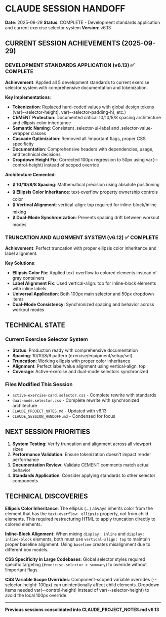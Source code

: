 # CLAUDE SESSION HANDOFF

**Date**: 2025-09-29
**Status**: COMPLETE - Development standards application and current exercise selector system
**Version**: v6.13

## CURRENT SESSION ACHIEVEMENTS (2025-09-29)

### DEVELOPMENT STANDARDS APPLICATION (v6.13) ✅ COMPLETE

**Achievement**: Applied all 5 development standards to current exercise selector system with comprehensive documentation and tokenization.

**Key Implementations**:
- **Tokenization**: Replaced hard-coded values with global design tokens (var(--selector-height), var(--selector-padding-h), etc.)
- **CEMENT Protection**: Documented critical 10/10/8/8 spacing architecture and ellipsis color inheritance
- **Semantic Naming**: Consistent .selector-ui-label and .selector-value-wrapper classes
- **Cascade Optimization**: Removed all !important flags, proper CSS specificity
- **Documentation**: Comprehensive headers with dependencies, usage, and technical decisions
- **Dropdown Height Fix**: Corrected 100px regression to 50px using var(--control-height) instead of scoped override

**Architecture Cemented**:
- 🔒 **10/10/8/8 Spacing**: Mathematical precision using absolute positioning
- 🔒 **Ellipsis Color Inheritance**: text-overflow property ownership controls color
- 🔒 **Vertical Alignment**: vertical-align: top required for inline-block/inline mixing
- 🔒 **Dual-Mode Synchronization**: Prevents spacing drift between workout modes

### TRUNCATION AND ALIGNMENT SYSTEM (v6.12) ✅ COMPLETE

**Achievement**: Perfect truncation with proper ellipsis color inheritance and label alignment.

**Key Solutions**:
- **Ellipsis Color Fix**: Applied text-overflow to colored elements instead of gray containers
- **Label Alignment Fix**: Used vertical-align: top for inline-block elements with inline labels
- **Universal Application**: Both 100px main selector and 50px dropdown items
- **Dual-Mode Consistency**: Synchronized spacing and behavior across workout modes

## TECHNICAL STATE

### Current Exercise Selector System
- **Status**: Production ready with comprehensive documentation
- **Spacing**: 10/10/8/8 pattern (exercise/equipment/setup/set)
- **Truncation**: Working ellipsis with proper color inheritance
- **Alignment**: Perfect label/value alignment using vertical-align: top
- **Coverage**: Active-exercise and dual-mode selectors synchronized

### Files Modified This Session
- `active-exercise-card.selector.css` - Complete rewrite with standards
- `dual-mode.selector.css` - Complete rewrite with synchronized architecture
- `CLAUDE_PROJECT_NOTES.md` - Updated with v6.13
- `CLAUDE_SESSION_HANDOFF.md` - Condensed for focus

## NEXT SESSION PRIORITIES

1. **System Testing**: Verify truncation and alignment across all viewport sizes
2. **Performance Validation**: Ensure tokenization doesn't impact render performance
3. **Documentation Review**: Validate CEMENT comments match actual behavior
4. **Standards Application**: Consider applying standards to other selector components

## TECHNICAL DISCOVERIES

**Ellipsis Color Inheritance**: The ellipsis (...) always inherits color from the element that has the `text-overflow: ellipsis` property, not from child elements. This required restructuring HTML to apply truncation directly to colored elements.

**Inline-Block Alignment**: When mixing `display: inline` and `display: inline-block` elements, both must use `vertical-align: top` to maintain proper baseline alignment. Using `baseline` creates misalignment due to different box models.

**CSS Specificity in Large Codebases**: Global selector styles required specific targeting (`#exercise-selector > summary`) to override without !important flags.

**CSS Variable Scope Overrides**: Component-scoped variable overrides (--selector-height: 100px) can unintentionally affect child elements. Dropdown items needed var(--control-height) instead of var(--selector-height) to avoid the local 100px override.

---

**Previous sessions consolidated into CLAUDE_PROJECT_NOTES.md v6.13**